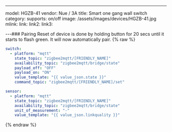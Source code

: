 ---
model: HGZB-41
vendor: Nue / 3A 
title: Smart one gang wall switch
category:
supports: on/off
image: /assets/images/devices/HGZB-41.jpg
mlink: 
link: 
link2: 
link3: 

---### Pairing
Reset of device is done by holding button for 20 secs until it starts to flash green. It will now automatically pair. {% raw %}
```yaml
switch:
  - platform: "mqtt"
    state_topic: "zigbee2mqtt/[FRIENDLY_NAME]"
    availability_topic: "zigbee2mqtt/bridge/state"
    payload_off: "OFF"
    payload_on: "ON"
    value_template: "{{ value_json.state }}"
    command_topic: "zigbee2mqtt/[FRIENDLY_NAME]/set"

sensor:
  - platform: "mqtt"
    state_topic: "zigbee2mqtt/[FRIENDLY_NAME]"
    availability_topic: "zigbee2mqtt/bridge/state"
    unit_of_measurement: "-"
    value_template: "{{ value_json.linkquality }}"
```
{% endraw %}


